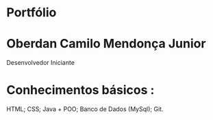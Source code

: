 # Portfólio
 
# Oberdan Camilo Mendonça Junior
  Desenvolvedor Iniciante
# 
# Conhecimentos básicos :
  HTML;
  CSS;
  Java + POO;
  Banco de Dados (MySql);
  Git.